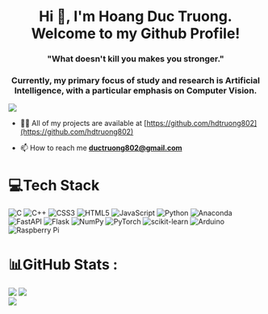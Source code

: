 <h1 align="center">Hi 👋, I'm Hoang Duc Truong. Welcome to my Github Profile!</h1>
<h3 align="center">"What doesn't kill you makes you stronger."</h3>
<h3 align="center">Currently, my primary focus of study and research is Artificial Intelligence, with a particular emphasis on Computer Vision.</h3>

[![](https://visitcount.itsvg.in/api?id=hdtruong802&icon=5&color=1)](https://visitcount.itsvg.in)


- 👨‍💻 All of my projects are available at [https://github.com/hdtruong802](https://github.com/hdtruong802)

- 📫 How to reach me **ductruong802@gmail.com**


# 💻Tech Stack
![C](https://img.shields.io/badge/c-%2300599C.svg?style=for-the-badge&logo=c&logoColor=white) ![C++](https://img.shields.io/badge/c++-%2300599C.svg?style=for-the-badge&logo=c%2B%2B&logoColor=white) ![CSS3](https://img.shields.io/badge/css3-%231572B6.svg?style=for-the-badge&logo=css3&logoColor=white) ![HTML5](https://img.shields.io/badge/html5-%23E34F26.svg?style=for-the-badge&logo=html5&logoColor=white) ![JavaScript](https://img.shields.io/badge/javascript-%23323330.svg?style=for-the-badge&logo=javascript&logoColor=%23F7DF1E) ![Python](https://img.shields.io/badge/python-3670A0?style=for-the-badge&logo=python&logoColor=ffdd54) ![Anaconda](https://img.shields.io/badge/Anaconda-%2344A833.svg?style=for-the-badge&logo=anaconda&logoColor=white) ![FastAPI](https://img.shields.io/badge/FastAPI-005571?style=for-the-badge&logo=fastapi) ![Flask](https://img.shields.io/badge/flask-%23000.svg?style=for-the-badge&logo=flask&logoColor=white) ![NumPy](https://img.shields.io/badge/numpy-%23013243.svg?style=for-the-badge&logo=numpy&logoColor=white) ![PyTorch](https://img.shields.io/badge/PyTorch-%23EE4C2C.svg?style=for-the-badge&logo=PyTorch&logoColor=white) ![scikit-learn](https://img.shields.io/badge/scikit--learn-%23F7931E.svg?style=for-the-badge&logo=scikit-learn&logoColor=white) ![Arduino](https://img.shields.io/badge/-Arduino-00979D?style=for-the-badge&logo=Arduino&logoColor=white) ![Raspberry Pi](https://img.shields.io/badge/-RaspberryPi-C51A4A?style=for-the-badge&logo=Raspberry-Pi)
# 📊GitHub Stats :
![](https://github-readme-stats.vercel.app/api/top-langs/?username=hdtruong802&theme=nightowl&hide_border=true&include_all_commits=false&count_private=false&layout=compact)
![](https://github-readme-stats.vercel.app/api?username=hdtruong802&theme=nightowl&hide_border=true&include_all_commits=false&count_private=false)<br/>
![](https://github-readme-streak-stats.herokuapp.com/?user=hdtruong802&theme=nightowl&hide_border=true)<br/>




